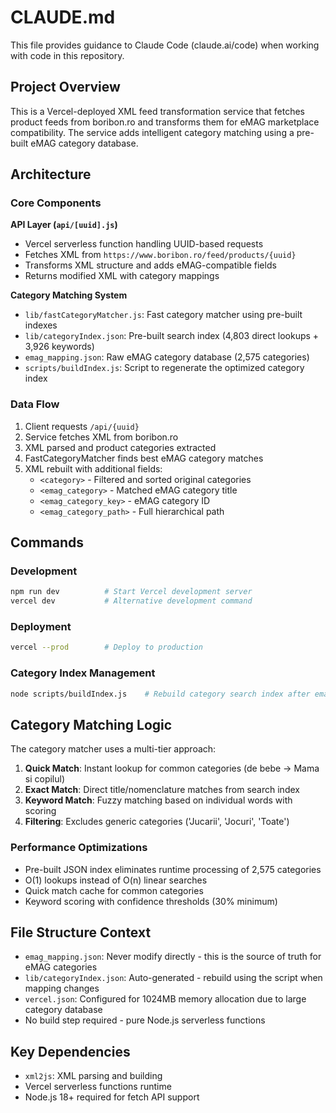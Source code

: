 # CLAUDE.md

This file provides guidance to Claude Code (claude.ai/code) when working with code in this repository.

## Project Overview

This is a Vercel-deployed XML feed transformation service that fetches product feeds from boribon.ro and transforms them for eMAG marketplace compatibility. The service adds intelligent category matching using a pre-built eMAG category database.

## Architecture

### Core Components

**API Layer (`api/[uuid].js`)**
- Vercel serverless function handling UUID-based requests
- Fetches XML from `https://www.boribon.ro/feed/products/{uuid}`
- Transforms XML structure and adds eMAG-compatible fields
- Returns modified XML with category mappings

**Category Matching System**
- `lib/fastCategoryMatcher.js`: Fast category matcher using pre-built indexes
- `lib/categoryIndex.json`: Pre-built search index (4,803 direct lookups + 3,926 keywords)
- `emag_mapping.json`: Raw eMAG category database (2,575 categories)
- `scripts/buildIndex.js`: Script to regenerate the optimized category index

### Data Flow

1. Client requests `/api/{uuid}`
2. Service fetches XML from boribon.ro
3. XML parsed and product categories extracted
4. FastCategoryMatcher finds best eMAG category matches
5. XML rebuilt with additional fields:
   - `<category>` - Filtered and sorted original categories
   - `<emag_category>` - Matched eMAG category title
   - `<emag_category_key>` - eMAG category ID
   - `<emag_category_path>` - Full hierarchical path

## Commands

### Development
```bash
npm run dev          # Start Vercel development server
vercel dev           # Alternative development command
```

### Deployment
```bash
vercel --prod        # Deploy to production
```

### Category Index Management
```bash
node scripts/buildIndex.js    # Rebuild category search index after emag_mapping.json changes
```

## Category Matching Logic

The category matcher uses a multi-tier approach:

1. **Quick Match**: Instant lookup for common categories (de bebe → Mama si copilul)
2. **Exact Match**: Direct title/nomenclature matches from search index
3. **Keyword Match**: Fuzzy matching based on individual words with scoring
4. **Filtering**: Excludes generic categories ('Jucarii', 'Jocuri', 'Toate')

### Performance Optimizations

- Pre-built JSON index eliminates runtime processing of 2,575 categories
- O(1) lookups instead of O(n) linear searches
- Quick match cache for common categories
- Keyword scoring with confidence thresholds (30% minimum)

## File Structure Context

- `emag_mapping.json`: Never modify directly - this is the source of truth for eMAG categories
- `lib/categoryIndex.json`: Auto-generated - rebuild using the script when mapping changes
- `vercel.json`: Configured for 1024MB memory allocation due to large category database
- No build step required - pure Node.js serverless functions

## Key Dependencies

- `xml2js`: XML parsing and building
- Vercel serverless functions runtime
- Node.js 18+ required for fetch API support